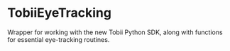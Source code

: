 # TobiiEyeTracking
Wrapper for working with the new Tobii Python SDK, along with functions for essential eye-tracking routines. 
